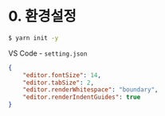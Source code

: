 # 0. 환경설정

```sh
$ yarn init -y
```

VS Code - `setting.json`
```json
{
    "editor.fontSize": 14,
    "editor.tabSize": 2,
    "editor.renderWhitespace": "boundary",
    "editor.renderIndentGuides": true
}
```